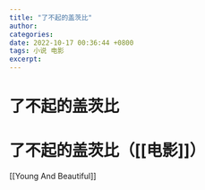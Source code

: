 ```yaml
---
title: "了不起的盖茨比"
author: 
categories: 
date: 2022-10-17 00:36:44 +0800
tags: 小说 电影
excerpt: 
---
```




# 了不起的盖茨比






# 了不起的盖茨比（[[电影]]）


[[Young And Beautiful]]






